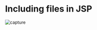 # Including files in JSP
![capture](https://user-images.githubusercontent.com/26745548/37678866-7bdf4bda-2ca9-11e8-8e0c-738acad93743.PNG)

